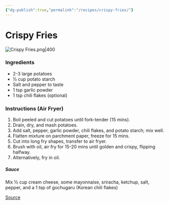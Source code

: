 ```yaml
---
{"dg-publish":true,"permalink":"/recipes/crispy-fries/"}
---
```


# Crispy Fries
![Crispy Fries.png|400](/img/user/Images/Crispy%20Fries.png)
### Ingredients
- 2-3 large potatoes  
- ½ cup potato starch  
- Salt and pepper to taste 
- 1 tsp garlic powder  
- 1 tsp chili flakes (optional)
### Instructions (Air Fryer)
1. Boil peeled and cut potatoes until fork-tender (15 mins).  
2. Drain, dry, and mash potatoes.  
3. Add salt, pepper, garlic powder, chili flakes, and potato starch; mix well.  
4. Flatten mixture on parchment paper, freeze for 15 mins.  
5. Cut into long fry shapes, transfer to air fryer.  
6. Brush with oil, air fry for 15-20 mins until golden and crispy, flipping halfway.  
7. Alternatively, fry in oil.  
##### Sauce
Mix ½ cup cream cheese, some mayonnaise, sriracha, ketchup, salt, pepper, and a 1 tsp of gochugaru (Korean chili flakes)

[Source](https://www.instagram.com/reel/C8hAo0RtcxF/?utm_source=ig_web_copy_link&igsh=MzRlODBiNWFlZA==) 